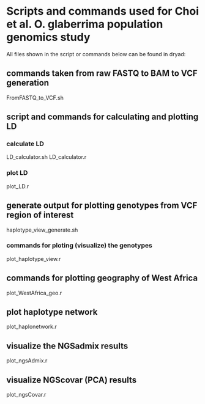 # Scripts and commands used for Choi et al. O. glaberrima population genomics study
All files shown in the script or commands below can be found in dryad:

## commands taken from raw FASTQ to BAM to VCF generation
FromFASTQ_to_VCF.sh

## script and commands for calculating and plotting LD
### calculate LD
LD_calculator.sh
LD_calculator.r

### plot LD
plot_LD.r

## generate output for plotting genotypes from VCF region of interest
haplotype_view_generate.sh
### commands for ploting (visualize) the genotypes
plot_haplotype_view.r

## commands for plotting geography of West Africa
plot_WestAfrica_geo.r

## plot haplotype network
plot_haplonetwork.r

## visualize the NGSadmix results
plot_ngsAdmix.r

## visualize NGScovar (PCA) results
plot_ngsCovar.r
